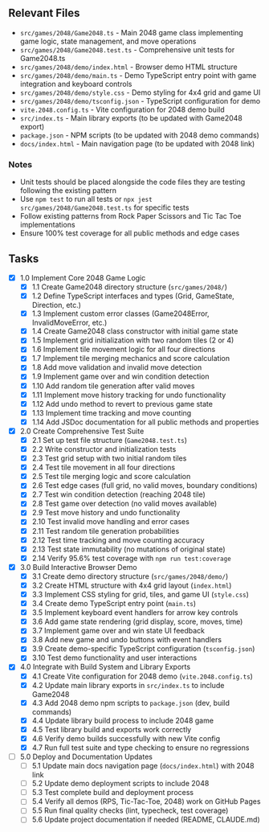 ## Relevant Files

- `src/games/2048/Game2048.ts` - Main 2048 game class implementing game logic, state management, and move operations
- `src/games/2048/Game2048.test.ts` - Comprehensive unit tests for Game2048.ts
- `src/games/2048/demo/index.html` - Browser demo HTML structure
- `src/games/2048/demo/main.ts` - Demo TypeScript entry point with game integration and keyboard controls
- `src/games/2048/demo/style.css` - Demo styling for 4x4 grid and game UI
- `src/games/2048/demo/tsconfig.json` - TypeScript configuration for demo
- `vite.2048.config.ts` - Vite configuration for 2048 demo build
- `src/index.ts` - Main library exports (to be updated with Game2048 export)
- `package.json` - NPM scripts (to be updated with 2048 demo commands)
- `docs/index.html` - Main navigation page (to be updated with 2048 link)

### Notes

- Unit tests should be placed alongside the code files they are testing following the existing pattern
- Use `npm test` to run all tests or `npx jest src/games/2048/Game2048.test.ts` for specific tests
- Follow existing patterns from Rock Paper Scissors and Tic Tac Toe implementations
- Ensure 100% test coverage for all public methods and edge cases

## Tasks

- [x] 1.0 Implement Core 2048 Game Logic
  - [x] 1.1 Create Game2048 directory structure (`src/games/2048/`)
  - [x] 1.2 Define TypeScript interfaces and types (Grid, GameState, Direction, etc.)
  - [x] 1.3 Implement custom error classes (Game2048Error, InvalidMoveError, etc.)
  - [x] 1.4 Create Game2048 class constructor with initial game state
  - [x] 1.5 Implement grid initialization with two random tiles (2 or 4)
  - [x] 1.6 Implement tile movement logic for all four directions
  - [x] 1.7 Implement tile merging mechanics and score calculation
  - [x] 1.8 Add move validation and invalid move detection
  - [x] 1.9 Implement game over and win condition detection
  - [x] 1.10 Add random tile generation after valid moves
  - [x] 1.11 Implement move history tracking for undo functionality
  - [x] 1.12 Add undo method to revert to previous game state
  - [x] 1.13 Implement time tracking and move counting
  - [x] 1.14 Add JSDoc documentation for all public methods and properties

- [x] 2.0 Create Comprehensive Test Suite
  - [x] 2.1 Set up test file structure (`Game2048.test.ts`)
  - [x] 2.2 Write constructor and initialization tests
  - [x] 2.3 Test grid setup with two initial random tiles
  - [x] 2.4 Test tile movement in all four directions
  - [x] 2.5 Test tile merging logic and score calculation
  - [x] 2.6 Test edge cases (full grid, no valid moves, boundary conditions)
  - [x] 2.7 Test win condition detection (reaching 2048 tile)
  - [x] 2.8 Test game over detection (no valid moves available)
  - [x] 2.9 Test move history and undo functionality
  - [x] 2.10 Test invalid move handling and error cases
  - [x] 2.11 Test random tile generation probabilities
  - [x] 2.12 Test time tracking and move counting accuracy
  - [x] 2.13 Test state immutability (no mutations of original state)
  - [x] 2.14 Verify 95.6% test coverage with `npm run test:coverage`

- [x] 3.0 Build Interactive Browser Demo
  - [x] 3.1 Create demo directory structure (`src/games/2048/demo/`)
  - [x] 3.2 Create HTML structure with 4x4 grid layout (`index.html`)
  - [x] 3.3 Implement CSS styling for grid, tiles, and game UI (`style.css`)
  - [x] 3.4 Create demo TypeScript entry point (`main.ts`)
  - [x] 3.5 Implement keyboard event handlers for arrow key controls
  - [x] 3.6 Add game state rendering (grid display, score, moves, time)
  - [x] 3.7 Implement game over and win state UI feedback
  - [x] 3.8 Add new game and undo buttons with event handlers
  - [x] 3.9 Create demo-specific TypeScript configuration (`tsconfig.json`)
  - [x] 3.10 Test demo functionality and user interactions

- [x] 4.0 Integrate with Build System and Library Exports
  - [x] 4.1 Create Vite configuration for 2048 demo (`vite.2048.config.ts`)
  - [x] 4.2 Update main library exports in `src/index.ts` to include Game2048
  - [x] 4.3 Add 2048 demo npm scripts to `package.json` (dev, build commands)
  - [x] 4.4 Update library build process to include 2048 game
  - [x] 4.5 Test library build and exports work correctly
  - [x] 4.6 Verify demo builds successfully with new Vite config
  - [x] 4.7 Run full test suite and type checking to ensure no regressions

- [ ] 5.0 Deploy and Documentation Updates
  - [ ] 5.1 Update main docs navigation page (`docs/index.html`) with 2048 link
  - [ ] 5.2 Update demo deployment scripts to include 2048
  - [ ] 5.3 Test complete build and deployment process
  - [ ] 5.4 Verify all demos (RPS, Tic-Tac-Toe, 2048) work on GitHub Pages
  - [ ] 5.5 Run final quality checks (lint, typecheck, test coverage)
  - [ ] 5.6 Update project documentation if needed (README, CLAUDE.md)